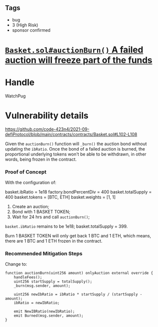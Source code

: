 ## Tags

- bug
- 3 (High Risk)
- sponsor confirmed

# [`Basket.sol#auctionBurn()` A failed auction will freeze part of the funds](https://github.com/code-423n4/2021-09-defiprotocol-findings/issues/134) 

# Handle

WatchPug


# Vulnerability details

https://github.com/code-423n4/2021-09-defiProtocol/blob/main/contracts/contracts/Basket.sol#L102-L108

Given the `auctionBurn()` function will `_burn()` the auction bond without updating the `ibRatio`. Once the bond of a failed auction is burned, the proportional underlying tokens won't be able to be withdrawn, in other words, being frozen in the contract.

### Proof of Concept

With the configuration of:

basket.ibRatio = 1e18
factory.bondPercentDiv = 400
basket.totalSupply = 400
basket.tokens = [BTC, ETH]
basket.weights = [1, 1]

1. Create an auction;
2. Bond with 1 BASKET TOKEN;
3. Wait for 24 hrs and call `auctionBurn()`;

`basket.ibRatio` remains to be 1e18; basket.totalSupply = 399.

Burn 1 BASKET TOKEN will only get back 1 BTC and 1 ETH, which means, there are 1 BTC and 1 ETH frozen in the contract.

### Recommended Mitigation Steps

Change to:

```solidity=
function auctionBurn(uint256 amount) onlyAuction external override {
    handleFees();
    uint256 startSupply = totalSupply();
    _burn(msg.sender, amount);

    uint256 newIbRatio = ibRatio * startSupply / (startSupply - amount);
    ibRatio = newIbRatio;

    emit NewIBRatio(newIbRatio);
    emit Burned(msg.sender, amount);
}
```

